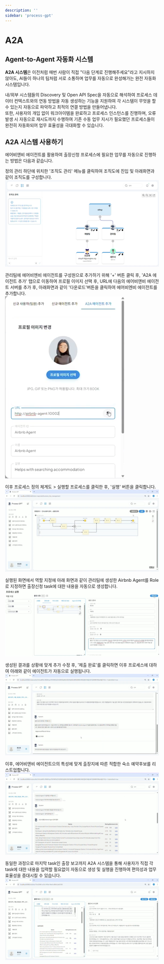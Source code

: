 ```yaml
---
description: ''
sidebar: 'process-gpt'
---
```


# A2A

## Agent-to-Agent 자동화 시스템

**A2A 시스템**은 이전처럼 매번 사람이 직접 "다음 단계로 진행해주세요"라고 지시하지 않아도, AI들이 하나의 팀처럼 서로 소통하며 업무를 자동으로 완성해가는 완전 자동화 시스템입니다.

내/외부 시스템들의 Discovery 및 Open API Spec을 자동으로 해석하여 프로세스 데이터 컨텍스트와의 연동 방법을 자동 생성하는 기능을 지원하여 각 시스템이 무엇을 할 수 있는지 자동으로 파악하고 최적의 연결 방법을 만들어냅니다. <br>
또한, 사용자의 개입 없이 워크아이템을 완료하고 프로세스 인스턴스를 진행하며, 오류 발생 시 자동으로 재시도까지 수행하여 기존 수동 업무 지시가 필요했던 프로세스들이 완전히 자동화되어 업무 효율성을 극대화할 수 있습니다.


## A2A 시스템 사용하기

에어비앤비 에이전트를 활용하여 출장신청 프로세스에 필요한 업무를 자동으로 진행하는 방법은 다음과 같습니다.<br>

정의 관리 하단에 위치한 '조직도 관리' 메뉴를 클릭하여 조직도에 진입 및 아래화면과 같이 조직도를 구성합니다.<br>
![](../../uengine-image/process-gpt/a2a-system/0-1.조직도관리.png)

관리팀에 에어비엔비 에이전트를 구성원으로 추가하기 위해 '+' 버튼 클릭 후, 'A2A 에이전트 추가' 탭으로 이동하여 프로필 이미지 선택 후, URL에 다음의 에어비앤비 에이전트 서버를 추가 후, 아래화면과 같이 '다운로드'버튼을 클릭하여 에어비엔비 에이전트를 추가합니다. <br>
![](../../uengine-image/process-gpt/a2a-system/0-2.에어비엔비에이전트추가.png)

이후 프로세스 정의 체계도 > 실행할 프로세스를 클릭한 후, '실행' 버튼을 클릭합니다. <br>
![](../../uengine-image/process-gpt/a2a-system/1.출장관리프로세스.png)

실행된 화면에서 역할 지정에 아래 화면과 같이 관리팀에 생성한 Airbnb Agent를 Role로 지정하면 출장신청 task에 대한 내용을 자동으로 생성합니다. <br>
![](../../uengine-image/process-gpt/a2a-system/2.출장신청자동화.png)

생성된 결과를 상황에 맞게 추가 수정 후, '제출 완료'를 클릭하면 이후 프로세스에 대하여 아래와 같이 에이전트가 자동으로 실행됩니다. <br>
![](../../uengine-image/process-gpt/a2a-system/3.출장승인자동실행.png)

이후, 에어비앤비 에이전트으의 특성에 맞게 출장지에 따른 적합한 숙소 예약후보를 리스트업합니다. <br>
![](../../uengine-image/process-gpt/a2a-system/4.에어비앤비.png)

동일한 과정으로 마지막 task인 출장 보고까지 A2A 시스템을 통해 사용자가 직접 각 task에 대한 내용을 입력할 필요없이 자동으로 생성 및 실행을 진행하여 편의성과 업무 효율성을 증대시킬 수 있습니다. <br>
![](../../uengine-image/process-gpt/a2a-system/6.출장보고.png)